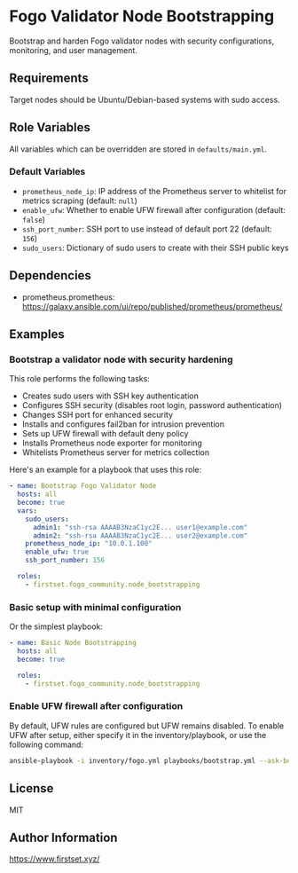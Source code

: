 # Fogo Validator Node Bootstrapping

Bootstrap and harden Fogo validator nodes with security configurations, monitoring, and user management.

## Requirements

Target nodes should be Ubuntu/Debian-based systems with sudo access.

## Role Variables

All variables which can be overridden are stored in `defaults/main.yml`.

### Default Variables

- `prometheus_node_ip`: IP address of the Prometheus server to whitelist for metrics scraping (default: `null`)
- `enable_ufw`: Whether to enable UFW firewall after configuration (default: `false`)
- `ssh_port_number`: SSH port to use instead of default port 22 (default: `156`)
- `sudo_users`: Dictionary of sudo users to create with their SSH public keys

## Dependencies

- prometheus.prometheus: <https://galaxy.ansible.com/ui/repo/published/prometheus/prometheus/>

## Examples

### Bootstrap a validator node with security hardening

This role performs the following tasks:
- Creates sudo users with SSH key authentication
- Configures SSH security (disables root login, password authentication)
- Changes SSH port for enhanced security
- Installs and configures fail2ban for intrusion prevention
- Sets up UFW firewall with default deny policy
- Installs Prometheus node exporter for monitoring
- Whitelists Prometheus server for metrics collection

Here's an example for a playbook that uses this role:

```yml
- name: Bootstrap Fogo Validator Node
  hosts: all
  become: true
  vars:
    sudo_users:
      admin1: "ssh-rsa AAAAB3NzaC1yc2E... user1@example.com"
      admin2: "ssh-rsa AAAAB3NzaC1yc2E... user2@example.com"
    prometheus_node_ip: "10.0.1.100"
    enable_ufw: true
    ssh_port_number: 156

  roles:
    - firstset.fogo_community.node_bootstrapping
```

### Basic setup with minimal configuration

Or the simplest playbook:

```yml
- name: Basic Node Bootstrapping
  hosts: all
  become: true

  roles:
    - firstset.fogo_community.node_bootstrapping
```

### Enable UFW firewall after configuration

By default, UFW rules are configured but UFW remains disabled. To enable UFW after setup, either specify it in the inventory/playbook, or use the following command:

```bash
ansible-playbook -i inventory/fogo.yml playbooks/bootstrap.yml --ask-become-pass -e "enable_ufw=true"
```

## License

MIT

## Author Information

<https://www.firstset.xyz/>
